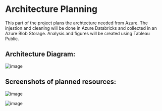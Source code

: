 # Architecture Planning

This part of the project plans the archtecture needed from Azure. The injestion and cleaning will be done in Azure Databricks and collected in an Azure Blob Storage. Analysis and figures will be created using Tableau Public. 

## Architecture Diagram:

![image](https://github.com/user-attachments/assets/2b5bdd35-a75a-48f0-8322-a80e06799e3d)

## Screenshots of planned resources:

![image](https://github.com/user-attachments/assets/8019c908-29fd-4ba8-8161-c0ef0d9978b8)

![image](https://github.com/user-attachments/assets/cb292640-2aaf-412f-905a-3808437b5aab)


